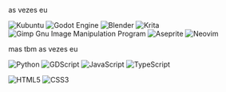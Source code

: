 as vezes eu

![Kubuntu](https://img.shields.io/badge/-KUbuntu-%230079C1?style=for-the-badge&logo=kubuntu&logoColor=white)
![Godot Engine](https://img.shields.io/badge/GODOT-%23478cbf.svg?style=for-the-badge&logo=godot-engine&logoColor=white)
![Blender](https://img.shields.io/badge/blender-%23ea7600.svg?style=for-the-badge&logo=blender&logoColor=white)
![Krita](https://img.shields.io/badge/Krita-203759?style=for-the-badge&logo=krita&logoColor=EEF37B)
![Gimp Gnu Image Manipulation Program](https://img.shields.io/badge/Gimp-657D8B?style=for-the-badge&logo=gimp&logoColor=FFFFFF)
![Aseprite](https://img.shields.io/badge/Libresprite-FFFFFF?style=for-the-badge&logo=Aseprite&logoColor=#7D929E)
![Neovim](https://img.shields.io/badge/NeoVim-%2357A143.svg?&style=for-the-badge&logo=neovim&logoColor=white)

mas tbm as vezes eu

![Python](https://img.shields.io/badge/python-3670A0?style=for-the-badge&logo=python&logoColor=ffdd54)
![GDScript](https://img.shields.io/badge/GDScript-%23478cbf.svg?style=for-the-badge&logo=godotengine&logoColor=white)
![JavaScript](https://img.shields.io/badge/javascript-%23F7DF1E.svg?style=for-the-badge&logo=javascript&logoColor=black)
![TypeScript](https://img.shields.io/badge/typescript-%23007ACC.svg?style=for-the-badge&logo=typescript&logoColor=white)

![HTML5](https://img.shields.io/badge/html5-%23E34F26.svg?style=for-the-badge&logo=html5&logoColor=white)
![CSS3](https://img.shields.io/badge/css3-%231572B6.svg?style=for-the-badge&logo=css3&logoColor=white)

